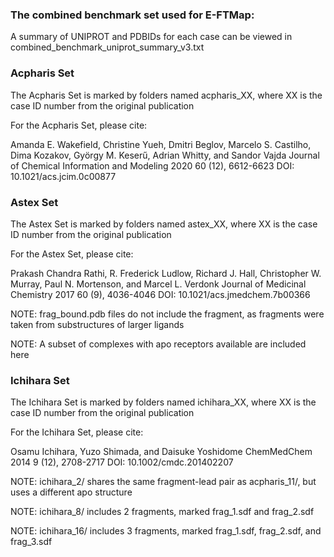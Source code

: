 ### The combined benchmark set used for E-FTMap: ###

A summary of UNIPROT and PDBIDs for each case can be 
viewed in combined_benchmark_uniprot_summary_v3.txt

### Acpharis Set ###

The Acpharis Set is marked by folders named acpharis_XX, where XX is the case ID number
from the original publication

For the Acpharis Set, please cite:

Amanda E. Wakefield, Christine Yueh, Dmitri Beglov, Marcelo S. Castilho, Dima Kozakov, György M. Keserű, Adrian Whitty, and Sandor Vajda
Journal of Chemical Information and Modeling 2020 60 (12), 6612-6623
DOI: 10.1021/acs.jcim.0c00877

### Astex Set ###

The Astex Set is marked by folders named astex_XX, where XX is the case ID number
from the original publication

For the Astex Set, please cite:

Prakash Chandra Rathi, R. Frederick Ludlow, Richard J. Hall, Christopher W. Murray, Paul N. Mortenson, and Marcel L. Verdonk
Journal of Medicinal Chemistry 2017 60 (9), 4036-4046
DOI: 10.1021/acs.jmedchem.7b00366

   NOTE: frag_bound.pdb files do not include the fragment, as fragments were taken from substructures of larger ligands

   NOTE: A subset of complexes with apo receptors available are included here

### Ichihara Set ###

The Ichihara Set is marked by folders named ichihara_XX, where XX is the case ID number
from the original publication

For the Ichihara Set, please cite:

Osamu Ichihara, Yuzo Shimada, and Daisuke Yoshidome
ChemMedChem 2014 9 (12), 2708-2717
DOI: 10.1002/cmdc.201402207

   NOTE: ichihara_2/  shares the same fragment-lead pair as acpharis_11/, but uses a different apo structure

   NOTE: ichihara_8/  includes 2 fragments, marked frag_1.sdf and frag_2.sdf

   NOTE: ichihara_16/ includes 3 fragments, marked frag_1.sdf, frag_2.sdf, and frag_3.sdf
